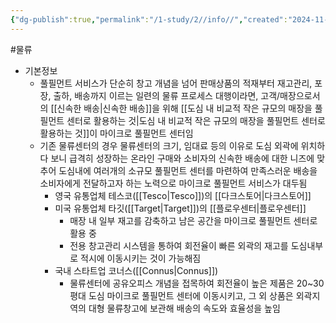 ```yaml
---
{"dg-publish":true,"permalink":"/1-study/2//info//","created":"2024-11-20T21:02:28.016+09:00","updated":"2025-06-03T20:07:20.141+09:00"}
---
```


#물류 


- 기본정보
	- 풀필먼트 서비스가 단순히 창고 개념을 넘어 판매상품의 적재부터 재고관리, 포장, 출하, 배송까지 이르는 일련의 물류 프로세스 대행이라면, 고객/매장으로서의 [[신속한 배송\|신속한 배송]]을 위해 [[도심 내 비교적 작은 규모의 매장을 풀필먼트 센터로 활용하는 것\|도심 내 비교적 작은 규모의 매장을 풀필먼트 센터로 활용하는 것]]이 마이크로 풀필먼트 센터임
	- 기존 물류센터의 경우 물류센터의 크기, 임대료 등의 이유로 도심 외곽에 위치하다 보니 급격히 성장하는 온라인 구매와 소비자의 신속한 배송에 대한 니즈에 맞추어 도심내에 여러개의 소규모 풀필먼트 센터를 마련하여 만족스러운 배송을 소비자에게 전달하고자 하는 노력으로 마이크로 풀필먼트 서비스가 대두됨
		-  영국 유통업체 테스코([[Tesco\|Tesco]])의 [[다크스토어\|다크스토어]]
		- 미국 유통업체 타깃([[Target\|Target]])의 [[플로우센터\|플로우센터]]
			- 매장 내 일부 재고를 감축하고 남은 공간을 마이크로 풀필먼트 센터로 활용 중
			- 전용 창고관리 시스템을 통하여 회전율이 빠른 외곽의 재고를 도심내부로 적시에 이동시키는 것이 가능해짐
		-  국내 스타트업 코너스([[Connus\|Connus]])
			-  물류센터에 공유오피스 개념을 접목하여 회전율이 높은 제품은 20~30평대 도심 마이크로 풀필먼트 센터에 이동시키고, 그 외 상품은 외곽지역의 대형 물류창고에 보관해 배송의 속도와 효율성을 높임